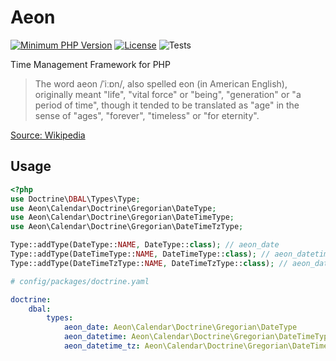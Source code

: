 # Aeon 

[![Minimum PHP Version](https://img.shields.io/badge/php-%3E%3D%207.4-8892BF.svg)](https://php.net/)
[![License](https://poser.pugx.org/aeon-php/calendar-doctrine/license)](//packagist.org/packages/aeon-php/calendar-doctrine)
![Tests](https://github.com/aeon-php/calendar-doctrine/workflows/Tests/badge.svg?branch=master)


Time Management Framework for PHP

> The word aeon /ˈiːɒn/, also spelled eon (in American English), originally meant "life", "vital force" or "being", 
> "generation" or "a period of time", though it tended to be translated as "age" in the sense of "ages", "forever", 
> "timeless" or "for eternity".

[Source: Wikipedia](https://en.wikipedia.org/wiki/Aeon)

## Usage

```php
<?php
use Doctrine\DBAL\Types\Type;
use Aeon\Calendar\Doctrine\Gregorian\DateType;
use Aeon\Calendar\Doctrine\Gregorian\DateTimeType;
use Aeon\Calendar\Doctrine\Gregorian\DateTimeTzType;

Type::addType(DateType::NAME, DateType::class); // aeon_date
Type::addType(DateTimeType::NAME, DateTimeType::class); // aeon_datetime
Type::addType(DateTimeTzType::NAME, DateTimeTzType::class); // aeon_datetime_tz
``` 

```yaml
# config/packages/doctrine.yaml

doctrine:
    dbal:
        types:
            aeon_date: Aeon\Calendar\Doctrine\Gregorian\DateType
            aeon_datetime: Aeon\Calendar\Doctrine\Gregorian\DateTimeType
            aeon_datetime_tz: Aeon\Calendar\Doctrine\Gregorian\DateTimeTzType
```
